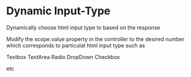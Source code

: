 # Dynamic Input-Type

Dynamically choose html input type to  based on the response

Modify the scope.value property in the controller to the desired number which corresponds to particulat html input type
such as

Textbox
TextArea
Radio
DropDown
Checkbox

etc
